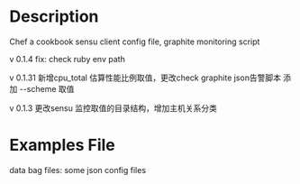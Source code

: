 Description
===========
Chef a cookbook sensu client config file, graphite monitoring script

v 0.1.4 fix: check ruby env path 

v 0.1.31 新增cpu_total 估算性能比例取值，更改check graphite json告警脚本 添加 --scheme 取值

v 0.1.3 更改sensu 监控取值的目录结构，增加主机关系分类


Examples File
============
data bag files: some json config files

